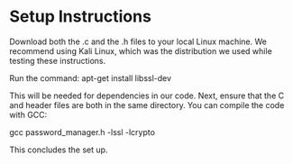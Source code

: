 # Setup Instructions
Download both the .c and the .h files to your local Linux machine. We recommend using Kali Linux, which was the distribution we used while testing these instructions. 

Run the command: 
apt-get install libssl-dev 

This will be needed for dependencies in our code. Next, ensure that the C and header files are both in the same directory. You can compile the code with GCC: 

gcc password_manager.h -lssl -lcrypto

This concludes the set up. 
